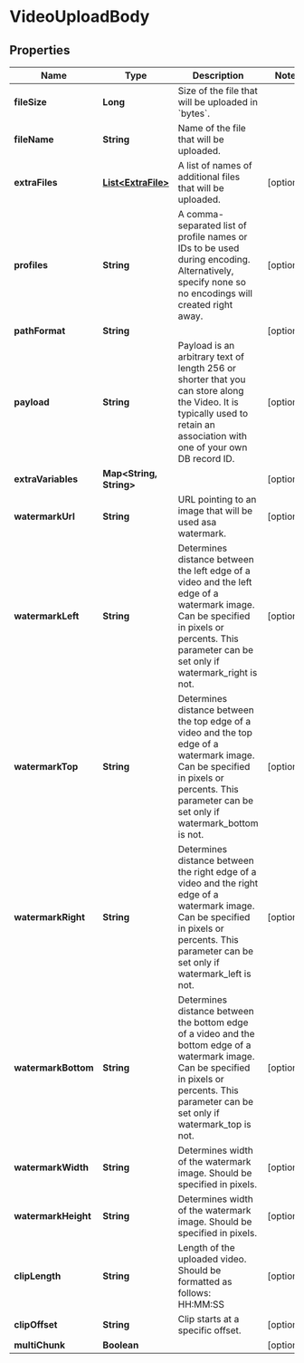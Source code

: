 
# VideoUploadBody

## Properties
Name | Type | Description | Notes
------------ | ------------- | ------------- | -------------
**fileSize** | **Long** | Size of the file that will be uploaded in &#x60;bytes&#x60;. | 
**fileName** | **String** | Name of the file that will be uploaded. | 
**extraFiles** | [**List&lt;ExtraFile&gt;**](ExtraFile.md) | A list of names of additional files that will be uploaded. |  [optional]
**profiles** | **String** | A comma-separated list of profile names or IDs to be used during encoding. Alternatively, specify none so no encodings will created right away. |  [optional]
**pathFormat** | **String** |  |  [optional]
**payload** | **String** | Payload is an arbitrary text of length 256 or shorter that you can store along the Video. It is typically used to retain an association with one of your own DB record ID. |  [optional]
**extraVariables** | **Map&lt;String, String&gt;** |  |  [optional]
**watermarkUrl** | **String** | URL pointing to an image that will be used asa watermark. |  [optional]
**watermarkLeft** | **String** | Determines distance between the left edge of a video and the left edge of a watermark image. Can be specified in pixels or percents. This parameter can be set only if watermark_right is not. |  [optional]
**watermarkTop** | **String** | Determines distance between the top edge of a video and the top edge of a watermark image. Can be specified in pixels or percents. This parameter can be set only if watermark_bottom is not. |  [optional]
**watermarkRight** | **String** | Determines distance between the right edge of a video and the right edge of a watermark image. Can be specified in pixels or percents. This parameter can be set only if watermark_left is not. |  [optional]
**watermarkBottom** | **String** | Determines distance between the bottom edge of a video and the bottom edge of a watermark image. Can be specified in pixels or percents. This parameter can be set only if watermark_top is not. |  [optional]
**watermarkWidth** | **String** | Determines width of the watermark image. Should be specified in pixels. |  [optional]
**watermarkHeight** | **String** | Determines width of the watermark image. Should be specified in pixels. |  [optional]
**clipLength** | **String** | Length of the uploaded video. Should be formatted as follows: HH:MM:SS |  [optional]
**clipOffset** | **String** | Clip starts at a specific offset. |  [optional]
**multiChunk** | **Boolean** |  |  [optional]



